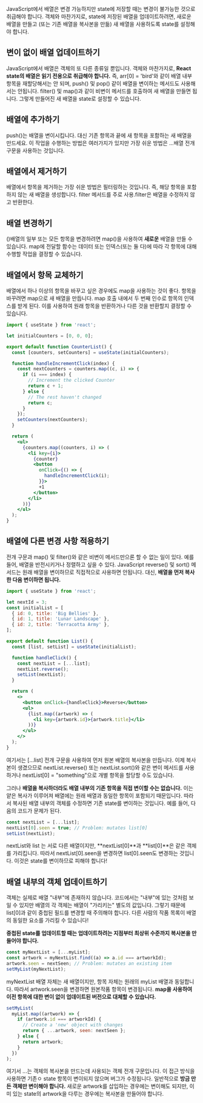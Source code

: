 JavaScript에서 배열은 변경 가능하지만 state에 저장할 때는 변경이 불가능한 것으로 취급해야 합니다. 객체와 마찬가지로, state에 저장된 배열을 업데이트하려면, 새로운 배열을 만들고 (또는 기존 배열을 복사본을 만듦) 새 배열을 사용하도록 state를 설정해야 합니다.

## 변이 없이 배열 업데이트하기

JavaScript에서 배열은 객체의 또 다른 종류일 뿐입니다. 객체와 마찬가지로, **React state의 배열은 읽기 전용으로 취급해야 합니다.** 즉, arr[0] = 'bird'와 같이 배열 내부 항목을 재할당해서는 안 되며, push() 및 pop() 같이 배열을 변이하는 메서드도 사용해서는 안됩니다.
filter() 및 map()과 같이 비변이 메서드를 호출하여 새 배열을 만들면 됩니다. 그렇게 만들어진 새 배열을 state로 설정할 수 있습니다.

## 배열에 추가하기

push()는 배열을 변이시킵니다.
대신 기존 항목과 끝에 새 항목을 포함하는 새 배열을 만드세요. 이 작업을 수행하는 방법은 여러가지가 있지만 가장 쉬운 방법은 ...배열 전개 구문을 사용하는 것입니다.

## 배열에서 제거하기

배열에서 항목을 제거하는 가장 쉬운 방법은 필터링하는 것입니다. 즉, 해당 항목을 포함하지 않는 새 배열을 생성합니다. filter 메서드를 주로 사용.filter은 배열을 수정하지 않고 반환한다.

## 배열 변경하기

()배열의 일부 또는 모든 항목을 변경하려면 map()을 사용하여 **새로운** 배열을 만들 수 있습니다. map에 전달할 함수는 데이터 또는 인덱스(또는 둘 다)에 따라 각 항목에 대해 수행할 작업을 결정할 수 있습니다.

## 배열에서 항목 교체하기

배열에서 하나 이상의 항목을 바꾸고 싶은 경우에도 map을 사용하는 것이 좋다.
항목을 바꾸려면 map으로 새 배열을 만듭니다. map 호출 내에서 두 번째 인수로 항목의 인덱스를 받게 된다. 이를 사용하여 원래 항목을 반환하거나 다른 것을 반환할지 결정할 수 있습니다.

```jsx
import { useState } from 'react';

let initialCounters = [0, 0, 0];

export default function CounterList() {
  const [counters, setCounters] = useState(initialCounters);

  function handleIncrementClick(index) {
    const nextCounters = counters.map((c, i) => {
      if (i === index) {
        // Increment the clicked Counter
        return c + 1;
      } else {
        // The rest haven't changed
        return c;
      }
    });
    setCounters(nextCounters);
  }

  return (
    <ul>
      {counters.map((counters, i) => (
        <li key={i}>
          {counter}
          <button
            onClick={() => {
              handleIncrementClick(i);
            }}>
            +1
          </button>
        </li>
      ))}
    </ul>
  );
}
```

## 배열에 다른 변경 사항 적용하기

전개 구문과 map() 및 filter()와 같은 비변이 메서드만으론 할 수 없는 일이 있다. 예를 들어, 배열을 반전시키거나 정렬하고 싶을 수 있다. JavaScript reverse() 및 sort() 메서드는 원래 배열을 변이하므로 직접적으로 사용하면 안됩니다.
대신, **배열을 먼저 복사한 다음 변이하면 됩니다.**

```jsx
import { useState } from 'react';

let nextId = 3;
const initialList = [
  { id: 0, title: 'Big Bellies' },
  { id: 1, title: 'Lunar Landscape' },
  { id: 2, title: 'Terracotta Army' },
];

export default function List() {
  const [list, setList] = useState(initialList);

  function handleClick() {
    const nextList = [...list];
    nextList.reverse();
    setList(nextList);
  }

  return (
    <>
      <button onClick={handleClick}>Reverse</button>
      <ul>
        {list.map((artwork) => (
          <li key={artwork.id}>{artwork.title}</li>
        ))}
      </ul>
    </>
  );
}
```

여기서는 [...list] 전개 구문을 사용하여 먼저 원본 배열의 복사본을 만듭니다. 이제 복사본이 생겼으므로 nextList.reverse() 또는 nextList.sort()와 같은 변이 메서드를 사용하거나 nextList[0] = "something"으로 개별 항목을 할당할 수도 있습니다.

그러나 **배열을 복사하더라도 배열 내부의 기존 항목을 직접 변이할 수는 없습니다.** 이는 얕은 복사가 이루어져 배열에는 원래 배열과 동일한 항목이 포함되기 때문입니다. 따라서 복사된 배열 내부의 객체를 수정하면 기존 state를 변이하는 것입니다. 예를 들어, 다음의 코드가 문제가 된다.

```jsx
const nextList = [...list];
nextList[0].seen = true; // Problem: mutates list[0]
setList(nextList);
```

nextList와 list 는 서로 다른 배열이지만, **nextList[0]**과 **list[0]**은 같은 객체를 가리킵니다. 따라서 nextList[0].seen을 변경하면 list[0].seen도 변경하는 것입니다. 이것은 state를 변이하므로 피해야 합니다!

## 배열 내부의 객체 업데이트하기

객체는 실제로 배열 "내부"에 존재하지 않습니다. 코드에서는 "내부"에 있는 것처럼 보일 수 있지만 배열의 각 객체는 배열이 "가리키는" 별도의 값입니다. 그렇기 때문에 list[0]과 같이 중첩된 필드를 변경할 때 주의해야 합니다. 다른 사람의 작품 목록이 배열의 동일한 요소를 가리킬 수 있습니다!

**중첩된 state를 업데이트할 때는 업데이트하려는 지점부터 최상위 수준까지 복사본을 만들어야 합니다.**

```jsx
const myNextList = [...myList];
const artwork = myNextList.find((a) => a.id === artworkId);
artwork.seen = nextSeen; // Problem: mutates an existing item
setMyList(myNextList);
```

myNextList 배열 자체는 새 배열이지만, 항목 자체는 원래의 myList 배열과 동일합니다. 따라서 artwork.seen을 변경하면 원본작품 항목이 변경됩니다.
**map을 사용하여 이전 항목에 대한 변이 없이 업데이트된 버전으로 대체할 수 있습니다.**

```jsx
setMyList(
  myList.map((artwork) => {
    if (artwork.id === artworkId) {
      // Create a 'new' object with changes
      return { ...artwork, seen: nextSeen };
    } else {
      return artwork;
    }
  })
);
```

여기서 ...는 객체의 복사본을 만드는데 사용되는 객체 전개 구문입니다.
이 접근 방식을 사용하면 기존ㅇ state 항목이 변이되지 않으며 버그가 수정됩니다.
일반적으로 **방금 만든 객체만 변이해야 합니다.** 새로운 artwork를 삽입하는 경우에는 변이해도 되지만, 이미 있는 state의 artwork을 다루는 경우에는 복사본을 만들어야 합니다.
